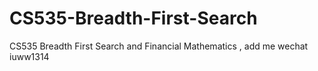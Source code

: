# CS535-Breadth-First-Search
CS535 Breadth First Search and Financial Mathematics , add me wechat iuww1314

